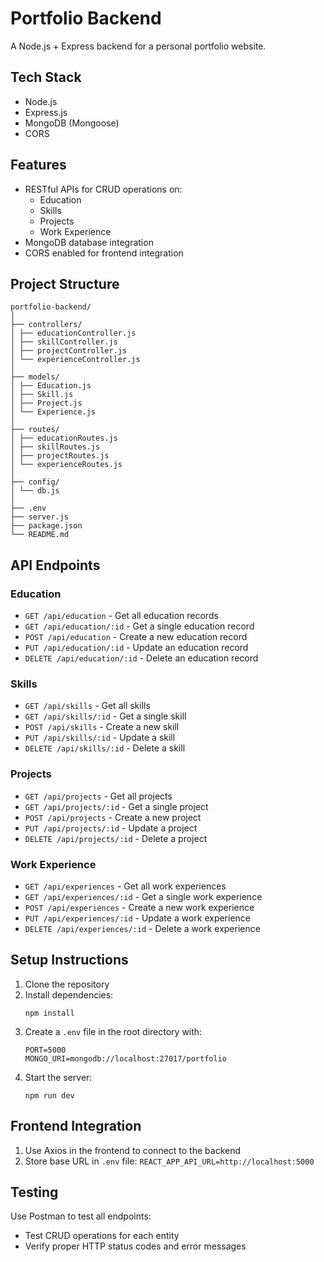 # Portfolio Backend

A Node.js + Express backend for a personal portfolio website.

## Tech Stack

- Node.js
- Express.js
- MongoDB (Mongoose)
- CORS

## Features

- RESTful APIs for CRUD operations on:
  - Education
  - Skills
  - Projects
  - Work Experience
- MongoDB database integration
- CORS enabled for frontend integration

## Project Structure

```
portfolio-backend/
│
├── controllers/
│ ├── educationController.js
│ ├── skillController.js
│ ├── projectController.js
│ └── experienceController.js
│
├── models/
│ ├── Education.js
│ ├── Skill.js
│ ├── Project.js
│ └── Experience.js
│
├── routes/
│ ├── educationRoutes.js
│ ├── skillRoutes.js
│ ├── projectRoutes.js
│ └── experienceRoutes.js
│
├── config/
│ └── db.js
│
├── .env
├── server.js
├── package.json
└── README.md
```

## API Endpoints

### Education

- `GET /api/education` - Get all education records
- `GET /api/education/:id` - Get a single education record
- `POST /api/education` - Create a new education record
- `PUT /api/education/:id` - Update an education record
- `DELETE /api/education/:id` - Delete an education record

### Skills

- `GET /api/skills` - Get all skills
- `GET /api/skills/:id` - Get a single skill
- `POST /api/skills` - Create a new skill
- `PUT /api/skills/:id` - Update a skill
- `DELETE /api/skills/:id` - Delete a skill

### Projects

- `GET /api/projects` - Get all projects
- `GET /api/projects/:id` - Get a single project
- `POST /api/projects` - Create a new project
- `PUT /api/projects/:id` - Update a project
- `DELETE /api/projects/:id` - Delete a project

### Work Experience

- `GET /api/experiences` - Get all work experiences
- `GET /api/experiences/:id` - Get a single work experience
- `POST /api/experiences` - Create a new work experience
- `PUT /api/experiences/:id` - Update a work experience
- `DELETE /api/experiences/:id` - Delete a work experience

## Setup Instructions

1. Clone the repository
2. Install dependencies:
   ```
   npm install
   ```
3. Create a `.env` file in the root directory with:
   ```
   PORT=5000
   MONGO_URI=mongodb://localhost:27017/portfolio
   ```
4. Start the server:
   ```
   npm run dev
   ```

## Frontend Integration

1. Use Axios in the frontend to connect to the backend
2. Store base URL in `.env` file: `REACT_APP_API_URL=http://localhost:5000`

## Testing

Use Postman to test all endpoints:
- Test CRUD operations for each entity
- Verify proper HTTP status codes and error messages 